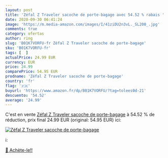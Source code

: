 ```yaml
---
layout: post
title: 'Zéfal Z Traveler sacoche de porte-bagage avec 54.52 % rabais '
date: 2020-09-30 06:41:24
image: 'https://m.media-amazon.com/images/I/41ziDU2n3vL._SL200_.jpg'
comments: true
category: ofertas
author: ring
slug: 'B01K7VORFU-fr Zéfal Z Traveler sacoche de porte-bagage'
sku: 'B01K7VORFU-fr'
tags: [  ]
actualPrice: 24.99 EUR
currency: EUR
price: 24.99
comparePrice: 54.95 EUR
prodname: 'Zéfal Z Traveler sacoche de porte-bagage'
country: 'fr'
flag: '🇫🇷'
buyurl: 'https://www.amazon.fr/dp/B01K7VORFU/?tag=tolees0d-21'
descuento: '54.52'
average: '24.99'
---
```


C'est en vente [Zéfal Z Traveler sacoche de porte-bagage](https://www.amazon.fr/dp/B01K7VORFU/?tag=tolees0d-21)  à  54.52 % de réduction, prix final  24.99 EUR (original: 54.95 EUR) ici:

[![Zéfal Z Traveler sacoche de porte-bagage](https://m.media-amazon.com/images/I/41ziDU2n3vL._SL200_.jpg)](https://www.amazon.fr/dp/B01K7VORFU/?tag=tolees0d-21)

ℹ️:


[🛒 Achète-le!!](https://www.amazon.fr/dp/B01K7VORFU/?tag=tolees0d-21)

